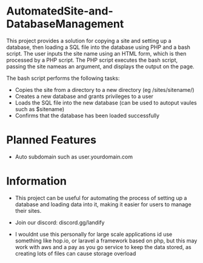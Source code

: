 # AutomatedSite-and-DatabaseManagement

This project provides a solution for copying a site and setting up a database, then loading a SQL file into the database using PHP and a bash script. The user inputs the site name using an HTML form, which is then processed by a PHP script. The PHP script executes the bash script, passing the site nameas an argument, and displays the output on the page.

The bash script performs the following tasks:

- Copies the site from a directory to a new directory (eg /sites/sitename/)
- Creates a new database and grants privileges to a user
- Loads the SQL file into the new database (can be used to autoput vaules such as $sitename)
- Confirms that the database has been loaded successfully

# Planned Features

- Auto subdomain such as user.yourdomain.com

# Information

- This project can be useful for automating the process of setting up a database and loading data into it, making it easier for users to manage their sites.

- Join our discord: discord.gg/landify

- I wouldnt use this personally for large scale applications id use something like hop.io, or laravel a framework based on php, but this may work with aws and a pay as you go service to keep the data stored, as creating lots of files can cause storage overload
